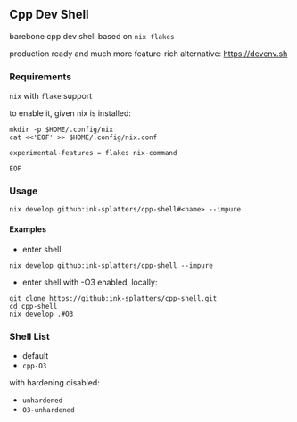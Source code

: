 ## Cpp Dev Shell

barebone cpp dev shell based on `nix flakes`

production ready and much more feature-rich alternative: https://devenv.sh

### Requirements

`nix` with `flake` support

to enable it, given nix is installed:

```shell
mkdir -p $HOME/.config/nix
cat <<'EOF' >> $HOME/.config/nix.conf

experimental-features = flakes nix-command

EOF
```

### Usage

```shell
nix develop github:ink-splatters/cpp-shell#<name> --impure
```

#### Examples

- enter shell

```shell
nix develop github:ink-splatters/cpp-shell --impure
```

- enter shell with -O3 enabled, locally:

```shell
git clone https://github:ink-splatters/cpp-shell.git
cd cpp-shell
nix develop .#O3
```

### Shell List

- default
- `cpp-O3`

with hardening disabled:

- `unhardened`
- `O3-unhardened`
